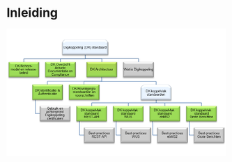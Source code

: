 # Inleiding

![Opbouw documentatie Digikoppeling](media/DK_Specificatie_structuur.png "Opbouw documentatie Digikoppeling")


